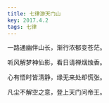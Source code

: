 ```yaml
---
title: 七律游天门山
key: 2017.4.2
tags: 七律
---
```


一路通幽伴山长，渐行浓郁变苍茫。

听风解梦神仙影，看日请禅烟烛香。

心有悟时皆清静，缘无来处却慌张。

凡尘不解空之意，登上天门问帝王。

</br>

